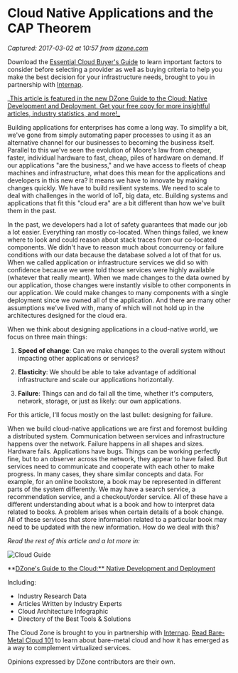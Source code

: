 # Cloud Native Applications and the CAP Theorem

_Captured: 2017-03-02 at 10:57 from [dzone.com](https://dzone.com/articles/cloud-native-applications-and-the-cap-theorem?oid=twitter&utm_content=buffer0987a&utm_medium=social&utm_source=twitter.com&utm_campaign=buffer)_

Download the [Essential Cloud Buyer's Guide](https://dzone.com/go?i=123025&u=http%3A%2F%2Fpd.internap.com%2Fcloud-buyers-guide-DZ) to learn important factors to consider before selecting a provider as well as buying criteria to help you make the best decision for your infrastructure needs, brought to you in partnership with [Internap](https://dzone.com/go?i=123025&u=http%3A%2F%2Fpd.internap.com%2Fcloud-buyers-guide-DZ).

_[This article is featured in the new DZone Guide to the Cloud: Native Development and Deployment. Get your free copy for more insightful articles, industry statistics, and more!_](https://dzone.com/guides/the-cloud-native-development-and-deployment?oid=cloudarticles)

Building applications for enterprises has come a long way. To simplify a bit, we've gone from simply automating paper processes to using it as an alternative channel for our businesses to becoming the business itself. Parallel to this we've seen the evolution of Moore's law from cheaper, faster, individual hardware to fast, cheap, piles of hardware on demand. If our applications "are the business," and we have access to fleets of cheap machines and infrastructure, what does this mean for the applications and developers in this new era? It means we have to innovate by making changes quickly. We have to build resilient systems. We need to scale to deal with challenges in the world of IoT, big data, etc. Building systems and applications that fit this "cloud era" are a bit different than how we've built them in the past.

In the past, we developers had a lot of safety guarantees that made our job a lot easier. Everything ran mostly co-located. When things failed, we knew where to look and could reason about stack traces from our co-located components. We didn't have to reason much about concurrency or failure conditions with our data because the database solved a lot of that for us. When we called application or infrastructure services we did so with confidence because we were told those services were highly available (whatever that really meant). When we made changes to the data owned by our application, those changes were instantly visible to other components in our application. We could make changes to many components with a single deployment since we owned all of the application. And there are many other assumptions we've lived with, many of which will not hold up in the architectures designed for the cloud era.

When we think about designing applications in a cloud-native world, we focus on three main things:

  1. **Speed of change**: Can we make changes to the overall system without impacting other applications or services?

  2. **Elasticity**: We should be able to take advantage of additional infrastructure and scale our applications horizontally.

  3. **Failure**: Things can and do fail all the time, whether it's computers, network, storage, or just as likely: our own applications.

For this article, I'll focus mostly on the last bullet: designing for failure.

When we build cloud-native applications we are first and foremost building a distributed system. Communication between services and infrastructure happens over the network. Failure happens in all shapes and sizes. Hardware fails. Applications have bugs. Things can be working perfectly fine, but to an observer across the network, they appear to have failed. But services need to communicate and cooperate with each other to make progress. In many cases, they share similar concepts and data. For example, for an online bookstore, a book may be represented in different parts of the system differently. We may have a search service, a recommendation service, and a checkout/order service. All of these have a different understanding about what is a book and how to interpret data related to books. A problem arises when certain details of a book change. All of these services that store information related to a particular book may need to be updated with the new information. How do we deal with this?

_Read the rest of this article and a lot more in:_

![Cloud Guide](https://dz2cdn1.dzone.com/storage/rc-covers/4448764-dzone-2017cloudcover.png)

**[DZone's Guide to the Cloud:** Native Development and Deployment](https://dzone.com/guides/the-cloud-native-development-and-deployment?oid=cloudarticles)

Including:

  * Industry Research Data
  * Articles Written by Industry Experts
  * Cloud Architecture Infographic
  * Directory of the Best Tools & Solutions

The Cloud Zone is brought to you in partnership with [Internap](https://dzone.com/go?i=109853&u=http%3A%2F%2Fpd.internap.com%2Fbare-metal-101-pr). [Read Bare-Metal Cloud 101](https://dzone.com/go?i=109853&u=http%3A%2F%2Fpd.internap.com%2Fbare-metal-101-pr) to learn about bare-metal cloud and how it has emerged as a way to complement virtualized services.

Opinions expressed by DZone contributors are their own.
